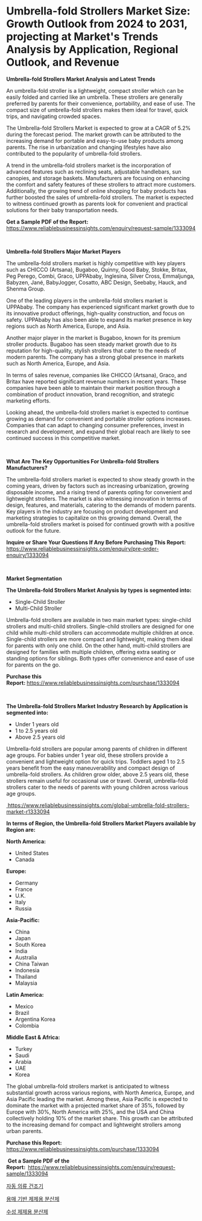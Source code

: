 <p><h1>Umbrella-fold Strollers Market Size: Growth Outlook from 2024 to 2031, projecting at Market's Trends Analysis by Application, Regional Outlook, and Revenue</h1></p><p><strong>Umbrella-fold Strollers Market Analysis and Latest Trends</strong></p>
<p><p>An umbrella-fold stroller is a lightweight, compact stroller which can be easily folded and carried like an umbrella. These strollers are generally preferred by parents for their convenience, portability, and ease of use. The compact size of umbrella-fold strollers makes them ideal for travel, quick trips, and navigating crowded spaces.</p><p>The Umbrella-fold Strollers Market is expected to grow at a CAGR of 5.2% during the forecast period. The market growth can be attributed to the increasing demand for portable and easy-to-use baby products among parents. The rise in urbanization and changing lifestyles have also contributed to the popularity of umbrella-fold strollers.</p><p>A trend in the umbrella-fold strollers market is the incorporation of advanced features such as reclining seats, adjustable handlebars, sun canopies, and storage baskets. Manufacturers are focusing on enhancing the comfort and safety features of these strollers to attract more customers. Additionally, the growing trend of online shopping for baby products has further boosted the sales of umbrella-fold strollers. The market is expected to witness continued growth as parents look for convenient and practical solutions for their baby transportation needs.</p></p>
<p><strong>Get a Sample PDF of the Report:&nbsp;</strong> <a href="https://www.reliablebusinessinsights.com/enquiry/request-sample/1333094">https://www.reliablebusinessinsights.com/enquiry/request-sample/1333094</a></p>
<p>&nbsp;</p>
<p><strong>Umbrella-fold Strollers Major Market Players</strong></p>
<p><p>The umbrella-fold strollers market is highly competitive with key players such as CHICCO (Artsana), Bugaboo, Quinny, Good Baby, Stokke, Britax, Peg Perego, Combi, Graco, UPPAbaby, Inglesina, Silver Cross, Emmaljunga, Babyzen, Jané, BabyJogger, Cosatto, ABC Design, Seebaby, Hauck, and Shenma Group.</p><p>One of the leading players in the umbrella-fold strollers market is UPPAbaby. The company has experienced significant market growth due to its innovative product offerings, high-quality construction, and focus on safety. UPPAbaby has also been able to expand its market presence in key regions such as North America, Europe, and Asia.</p><p>Another major player in the market is Bugaboo, known for its premium stroller products. Bugaboo has seen steady market growth due to its reputation for high-quality, stylish strollers that cater to the needs of modern parents. The company has a strong global presence in markets such as North America, Europe, and Asia.</p><p>In terms of sales revenue, companies like CHICCO (Artsana), Graco, and Britax have reported significant revenue numbers in recent years. These companies have been able to maintain their market position through a combination of product innovation, brand recognition, and strategic marketing efforts.</p><p>Looking ahead, the umbrella-fold strollers market is expected to continue growing as demand for convenient and portable stroller options increases. Companies that can adapt to changing consumer preferences, invest in research and development, and expand their global reach are likely to see continued success in this competitive market.</p></p>
<p>&nbsp;</p>
<p><strong>What Are The Key Opportunities For Umbrella-fold Strollers Manufacturers?</strong></p>
<p><p>The umbrella-fold strollers market is expected to show steady growth in the coming years, driven by factors such as increasing urbanization, growing disposable income, and a rising trend of parents opting for convenient and lightweight strollers. The market is also witnessing innovation in terms of design, features, and materials, catering to the demands of modern parents. Key players in the industry are focusing on product development and marketing strategies to capitalize on this growing demand. Overall, the umbrella-fold strollers market is poised for continued growth with a positive outlook for the future.</p></p>
<p><strong>Inquire or Share Your Questions If Any Before Purchasing This Report:</strong> <a href="https://www.reliablebusinessinsights.com/enquiry/pre-order-enquiry/1333094">https://www.reliablebusinessinsights.com/enquiry/pre-order-enquiry/1333094</a></p>
<p>&nbsp;</p>
<p><strong>Market Segmentation</strong></p>
<p><strong>The Umbrella-fold Strollers Market Analysis by types is segmented into:</strong></p>
<p><ul><li>Single-Child Stroller</li><li>Multi-Child Stroller</li></ul></p>
<p><p>Umbrella-fold strollers are available in two main market types: single-child strollers and multi-child strollers. Single-child strollers are designed for one child while multi-child strollers can accommodate multiple children at once. Single-child strollers are more compact and lightweight, making them ideal for parents with only one child. On the other hand, multi-child strollers are designed for families with multiple children, offering extra seating or standing options for siblings. Both types offer convenience and ease of use for parents on the go.</p></p>
<p><strong>Purchase this Report:&nbsp;</strong><a href="https://www.reliablebusinessinsights.com/purchase/1333094">https://www.reliablebusinessinsights.com/purchase/1333094</a></p>
<p>&nbsp;</p>
<p><strong>The Umbrella-fold Strollers Market Industry Research by Application is segmented into:</strong></p>
<p><ul><li>Under 1 years old</li><li>1 to 2.5 years old</li><li>Above 2.5 years old</li></ul></p>
<p><p>Umbrella-fold strollers are popular among parents of children in different age groups. For babies under 1 year old, these strollers provide a convenient and lightweight option for quick trips. Toddlers aged 1 to 2.5 years benefit from the easy maneuverability and compact design of umbrella-fold strollers. As children grow older, above 2.5 years old, these strollers remain useful for occasional use or travel. Overall, umbrella-fold strollers cater to the needs of parents with young children across various age groups.</p></p>
<p><a href="https://www.reliablebusinessinsights.com/global-umbrella-fold-strollers-market-r1333094">&nbsp;https://www.reliablebusinessinsights.com/global-umbrella-fold-strollers-market-r1333094</a></p>
<p><strong>In terms of Region, the Umbrella-fold Strollers Market Players available by Region are:</strong></p>
<p>
    <p> <strong> North America: </strong>
        <ul>
            <li>United States</li>
            <li>Canada</li>
        </ul>
        </p> 
    <p> <strong> Europe: </strong>
        <ul>
            <li>Germany</li>
            <li>France</li>
            <li>U.K.</li>
            <li>Italy</li>
            <li>Russia</li>
        </ul>
        </p> 
    <p> <strong> Asia-Pacific: </strong>
        <ul>
            <li>China</li>
            <li>Japan</li>
            <li>South Korea</li>
            <li>India</li>
            <li>Australia</li>
            <li>China Taiwan</li>
            <li>Indonesia</li>
            <li>Thailand</li>
            <li>Malaysia</li>
        </ul>
        </p> 
    <p> <strong> Latin America: </strong>
        <ul>
            <li>Mexico</li>
            <li>Brazil</li>
            <li>Argentina Korea</li>
            <li>Colombia</li>
        </ul>
        </p> 
    <p> <strong> Middle East & Africa: </strong>
        <ul>
            <li>Turkey</li>
            <li>Saudi</li>
            <li>Arabia</li>
            <li>UAE</li>
            <li>Korea</li>
        </ul>
    </p>
    </p>
<p><p>The global umbrella-fold strollers market is anticipated to witness substantial growth across various regions, with North America, Europe, and Asia Pacific leading the market. Among these, Asia Pacific is expected to dominate the market with a projected market share of 35%, followed by Europe with 30%, North America with 25%, and the USA and China collectively holding 10% of the market share. This growth can be attributed to the increasing demand for compact and lightweight strollers among urban parents.</p></p>
<p><strong>Purchase this Report: </strong><a href="https://www.reliablebusinessinsights.com/purchase/1333094">https://www.reliablebusinessinsights.com/purchase/1333094</a></p>
<p>&nbsp;<strong>Get a Sample PDF of the Report:&nbsp;&nbsp;</strong><a href="https://www.reliablebusinessinsights.com/enquiry/request-sample/1333094">https://www.reliablebusinessinsights.com/enquiry/request-sample/1333094</a></p>
<p><strong></strong></p>
<p><p><a href="https://github.com/nhaiquang84/Market-Research-Report-List-1/blob/main/944726692629.md">자동 의류 건조기</a></p><p><a href="https://github.com/AnthonyWratten/Market-Research-Report-List-1/blob/main/709761292631.md">용매 기반 제제용 분산제</a></p><p><a href="https://github.com/airdroplover110/Market-Research-Report-List-1/blob/main/989761692630.md">수성 제제용 분산제</a></p></p>